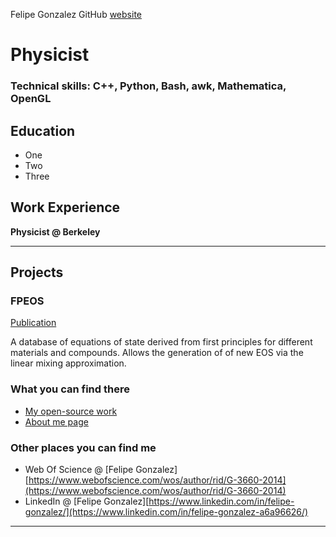 Felipe Gonzalez GitHub [website](fgonzcat.github.io)


# Physicist

### Technical skills: C++, Python, Bash, awk, Mathematica, OpenGL

## Education
- One
- Two
- Three

## Work Experience
**Physicist @ Berkeley**

----

## Projects
### FPEOS
[Publication](https://doi.org/10.1103/PhysRevE.103.013203)

A database of equations of state derived from first principles for different materials and compounds. Allows the generation of of new EOS via the linear mixing approximation.

### What you can find there

* [My open-source work](http://fgonzcat.github.io/projects/)
* [About me page](http://fgonzcat.github.io/about/)

### Other places you can find me

* Web Of Science @  [Felipe Gonzalez][https://www.webofscience.com/wos/author/rid/G-3660-2014](https://www.webofscience.com/wos/author/rid/G-3660-2014)
* LinkedIn @ [Felipe Gonzalez][https://www.linkedin.com/in/felipe-gonzalez/](https://www.linkedin.com/in/felipe-gonzalez-a6a96626/)



----

